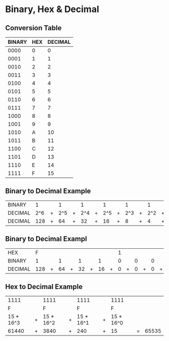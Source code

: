 # Binary, Hex & Decimal

## Conversion Table

|BINARY|HEX|DECIMAL|
|------|----|------|
|0000  |0   |0     |
|0001  |1   |1     |
|0010  |2   |2     |
|0011  |3   |3     |
|0100  |4   |4     |
|0101  |5   |5     |
|0110  |6   |6     |
|0111  |7   |7     |
|1000  |8   |8     |
|1001  |9   |9     |
|1010  |A   |10    |
|1011  |B   |11    |
|1100  |C   |12    |
|1101  |D   |13    |
|1110  |E   |14    |
|1111  |F   |15    |

## Binary to Decimal Example

|       |      | |      | |      | |      | |      | |      | |      | |      | |   |
|-------|------|-|------|-|------|-|------|-|------|-|------|-|------|-|------|-|---|
|BINARY |1     | |1     | |1     | |1     | |1     | |1     | |1     | |1     | |   |
|DECIMAL|2^6   |+|2^5   |+|2^4   |+|2^5   |+|2^3   |+|2^2   |+|2^1   |+|2^0   | |   |
|DECIMAL|128   |+|64    |+|32    |+|16    |+|8     |+|4     |+|2     |+|1     |=|255|

## Binary to Decimal Exampl

|        |   | |  | |  | |  | | | | | | | | | |   |
|--------|---|-|--|-|--|-|--|-|-|-|-|-|-|-|-|-|---|
|HEX     |F  | |  | |  | |  | |1| | | | | | | |   |
|BINARY  |1  | |1 | |1 | |1 | |0| |0| |0| |1| |   |
|DECIMAL |128|+|64|+|32|+|16|+|0|+|0|+|0|+|1|=|241|

## Hex to Decimal Example

|          | |          | |          | |          | |     |
|----------|-|----------|-|----------|-|----------|-|-----|
|1111      | |1111      | |1111      | |1111      | |     |
|F         | |F         | |F         | |F         | |     |
|15 * 16^3 |+|15 * 16^2 |+|15 * 16^1 |+|15 * 16^0 | |     |
|61440     |+|3840      |+|240       |+|15        |=|65535|